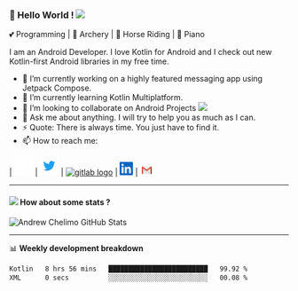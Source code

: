 ### 👋 Hello World !  <img src="https://github.com/TheDudeThatCode/TheDudeThatCode/blob/master/Assets/Earth.gif" width="24px">
  
💕 Programming | 💪 Archery | 🐴 Horse Riding | 🎹 Piano
  
I am an Android Developer. I love Kotlin for Android and I check out new Kotlin-first Android libraries in my free time.

- 🔭 I’m currently working on a highly featured messaging app using Jetpack Compose.
- 🌱 I’m currently learning Kotlin Multiplatform.
- 👯 I’m looking to collaborate on Android Projects <img src="https://media.giphy.com/media/WUlplcMpOCEmTGBtBW/giphy.gif" width="30">
- 💬 Ask me about anything. I will try to help you as much as I can.
- ⚡ Quote: There is always time. You just have to find it.
- 📫 How to reach me:

| [<img src="https://raw.githubusercontent.com/Delta456/Delta456/master/img/github.png" alt="github logo" width="34">](https://github.com/DaChelimo) | [<img src="https://raw.githubusercontent.com/Delta456/Delta456/master/img/twitter.png" alt="twitter logo" width="34">](https://twitter.com/DaChelimo) |  [<img src="https://raw.githubusercontent.com/Delta456/Delta456/master/img/gitlab.png" alt="gitlab logo" width="24">](https://gitlab.com/DaChelimo) |  [<img src="https://github.com/Amchuz/Amchuz/blob/master/linkedin.jpeg" alt="linkedin logo" width="24">](https://www.linkedin.com/in/andrew-chelimo-63ba441b6/) |  [<img src="https://github.com/Amchuz/Amchuz/blob/master/gmail.jpeg" alt="gmail logo" width="24">](andrewchelimo2000@gmail.com)

----

#### <img src="https://media.giphy.com/media/VgCDAzcKvsR6OM0uWg/giphy.gif" width="70"> How about some stats ?
![Andrew Chelimo GitHub Stats](https://github-readme-stats.vercel.app/api?username=DaChelimo&show_icons=true&hide_border=true&&count_private=true&include_all_commits=true)

-------

📊 **Weekly development breakdown**
<!--START_SECTION:waka-->

```txt
Kotlin   8 hrs 56 mins   █████████████████████████   99.92 %
XML      0 secs          ░░░░░░░░░░░░░░░░░░░░░░░░░   00.08 %
```

<!--END_SECTION:waka-->
